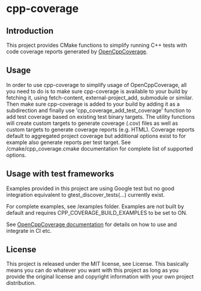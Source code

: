# cpp-coverage

## Introduction
This project provides CMake functions to simplify running C++ tests with code coverage reports generated by [OpenCppCoverage](https://github.com/OpenCppCoverage/OpenCppCoverage).

## Usage

In order to use cpp-coverage to simplify usage of OpenCppCoverage, all you need to do is to make sure cpp-coverage is available to your build by fetching it, using fetch-content, external-project_add, submodule or similar. Then make sure cpp-coverage is added to your build by adding it as a subdirection and finally use 'cpp_coverage_add_test_coverage' function to add test coverage based on existing test binary targets. The utility functions will create custom targets to generate coverage (.cov) files as well as custom targets to generate coverage reports (e.g. HTML). Coverage reports default to aggregated project coverage but additional options exist to for example also generate reports per test target. See /cmake/cpp_coverage.cmake documentation for complete list of supported options.

## Usage with test frameworks

Examples provided in this project are using Google test but no good integration equivalent to gtest_discover_tests(...) currently exist.

For complete examples, see /examples folder. Examples are not built by default and requires CPP_COVERAGE_BUILD_EXAMPLES to be set to ON.

See [OpenCppCoverage documentation](https://github.com/OpenCppCoverage/OpenCppCoverage/wiki) 
for details on how to use and integrate in CI etc.

## License
This project is released under the MIT license, see License. This basically means you can do whatever you want with this project as long as you provide the original license and copyright information with your own project distribution.

